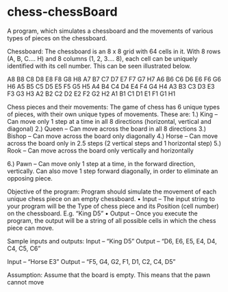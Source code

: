 # chess-chessBoard
A program, which simulates a chessboard and the
movements of various types of pieces on the chessboard.

Chessboard:
The chessboard is an 8 x 8 grid with 64 cells in it.
With 8 rows (A, B, C.... H) and 8 columns (1, 2, 3.... 8), each cell can be uniquely
identified with its cell number. This can be seen illustrated below.

A8 B8 C8 D8 E8 F8 G8 H8
A7 B7 C7 D7 E7 F7 G7 H7
A6 B6 C6 D6 E6 F6 G6 H6
A5 B5 C5 D5 E5 F5 G5 H5
A4 B4 C4 D4 E4 F4 G4 H4
A3 B3 C3 D3 E3 F3 G3 H3
A2 B2 C2 D2 E2 F2 G2 H2
A1 B1 C1 D1 E1 F1 G1 H1

Chess pieces and their movements:
The game of chess has 6 unique types of pieces, with their own unique types
of movements. These are:
1.) King – Can move only 1 step at a time in all 8 directions (horizontal, vertical
and diagonal)
2.) Queen – Can move across the board in all 8 directions
3.) Bishop – Can move across the board only diagonally
4.) Horse – Can move across the board only in 2.5 steps (2 vertical steps and 1
horizontal step)
5.) Rook – Can move across the board only vertically and horizontally

6.) Pawn – Can move only 1 step at a time, in the forward direction, vertically.
Can also move 1 step forward diagonally, in order to eliminate an opposing
piece.

Objective of the program:
Program should simulate the movement of each unique chess piece on an
empty chessboard.
• Input – The input string to your program will be the Type of chess piece and
its Position (cell number) on the chessboard. E.g. “King D5”
• Output – Once you execute the program, the output will be a string of all
possible cells in which the chess piece can move.

Sample inputs and outputs:
Input – “King D5”
Output – “D6, E6, E5, E4, D4, C4, C5, C6”


Input – “Horse E3”
Output – “F5, G4, G2, F1, D1, C2, C4, D5”


Assumption:
Assume that the board is empty. This means that the pawn cannot move